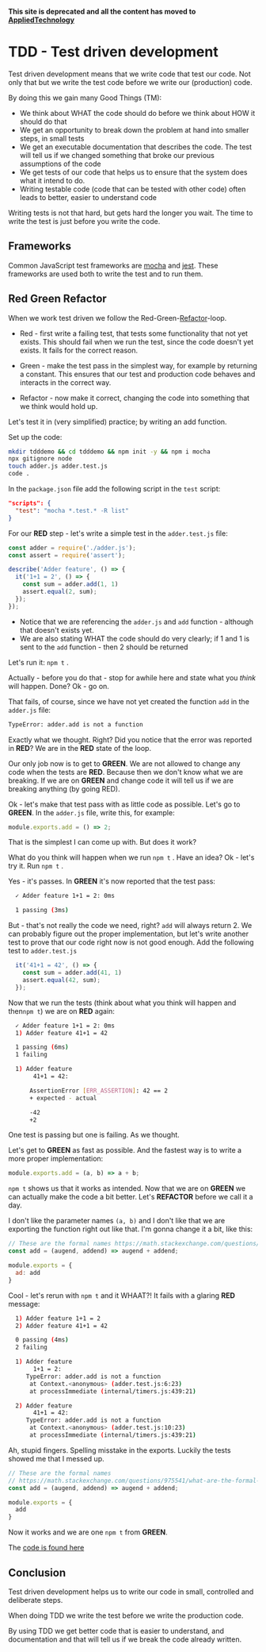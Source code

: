 **This site is deprecated and all the content has moved to [AppliedTechnology](https://appliedtechnology.github.io/protips/)**

# TDD - Test driven development

Test driven development means that we write code that test our code. Not only that but we write the test code before we write our (production) code.

By doing this we gain many Good Things (TM):

* We think about WHAT the code should do before we think about HOW it should do that
* We get an opportunity to break down the problem at hand into smaller steps, in small tests
* We get an executable documentation that describes the code. The test will tell us if we changed something that broke our previous assumptions of the code
* We get tests of our code that helps us to ensure that the system does what it intend to do.
* Writing testable code (code that can be tested with other code) often leads to better, easier to understand code

Writing tests is not that hard, but gets hard the longer you wait. The time to write the test is just before you write the code.

## Frameworks

Common JavaScript test frameworks are [mocha](https://www.npmjs.com/package/mocha) and [jest](https://www.npmjs.com/package/jest). These frameworks are used both to write the test and to run them.

## Red Green Refactor

When we work test driven we follow the Red-Green-[Refactor](https://saltsthlm.github.io/protips/refactoring)-loop.

* Red - first write a failing test, that tests some functionality that not yet exists. This should fail when we run the test, since the code doesn't yet exists. It fails for the correct reason.

* Green - make the test pass in the simplest way, for example by returning a constant. This ensures that our test and production code behaves and interacts in the correct way.

* Refactor - now make it correct, changing the code into something that we think would hold up.

Let's test it in (very simplified) practice; by writing an add function.

Set up the code:

```bash
mkdir tdddemo && cd tdddemo && npm init -y && npm i mocha
npx gitignore node
touch adder.js adder.test.js
code .
```

In the `package.json` file add the following script in the `test` script:

```json
"scripts": {
  "test": "mocha *.test.* -R list"
}
```

For our **RED** step - let's write a simple test in the `adder.test.js` file:

```javascript
const adder = require('./adder.js');
const assert = require('assert');

describe('Adder feature', () => {
  it('1+1 = 2', () => {
    const sum = adder.add(1, 1)
    assert.equal(2, sum);
  });
});

```

* Notice that we are referencing the `adder.js` and `add` function - although that doesn't exists yet.
* We are also stating WHAT the code should do very clearly; if 1 and 1 is sent to the `add` function - then 2 should be returned

Let's run it: `npm t` .

Actually - before you do that - stop for awhile here and state what you *think* will happen. Done? Ok - go on.



That fails, of course, since we have not yet created the function `add` in the `adder.js` file:

```bash
TypeError: adder.add is not a function
```

Exactly what we thought. Right? Did you notice that the error was reported in **RED**? We are in the **RED** state of the loop.

Our only job now is to get to **GREEN**. We are not allowed to change any code when the tests are **RED**. Because then we don't know what we are breaking. If we are on **GREEN** and change code it will tell us if we are breaking anything (by going RED).

Ok - let's make that test pass with as little code as possible. Let's go to **GREEN**. In the `adder.js` file, write this, for example:

```javascript
module.exports.add = () => 2;
```

That is the simplest I can come up with. But does it work?

What do you think will happen when we run `npm t` . Have an idea? Ok - let's try it. Run `npm t` .

Yes - it's passes. In **GREEN** it's now reported that the test pass:

```bash
  ✓ Adder feature 1+1 = 2: 0ms

  1 passing (3ms)
```

But - that's not really the code we need, right? `add` will always return 2. We can probably figure out the proper implementation, but let's write another test to prove that our code right now is not good enough. Add the following test to `adder.test.js`

```javascript
  it('41+1 = 42', () => {
    const sum = adder.add(41, 1)
    assert.equal(42, sum);
  });
```

Now that we run the tests (think about what you think will happen and then`npm t`) we are on **RED** again:

```bash
  ✓ Adder feature 1+1 = 2: 0ms
  1) Adder feature 41+1 = 42

  1 passing (6ms)
  1 failing

  1) Adder feature
       41+1 = 42:

      AssertionError [ERR_ASSERTION]: 42 == 2
      + expected - actual

      -42
      +2
```

One test is passing but one is failing. As we thought.

Let's get to **GREEN** as fast as possible. And the fastest way is to write a more proper implementation:

```javascript
module.exports.add = (a, b) => a + b;
```

`npm t` shows us that it works as intended. Now that we are on **GREEN** we can actually make the code a bit better. Let's **REFACTOR** before we call it a day.

I don't like the parameter names `(a, b)` and I don't like that we are exporting the function right out like that. I'm gonna change it a bit, like this:

```javascript
// These are the formal names https://math.stackexchange.com/questions/975541/what-are-the-formal-names-of-operands-and-results-for-basic-operations
const add = (augend, addend) => augend + addend;

module.exports = {
  ad: add
}
```

Cool - let's rerun with `npm t` and it WHAAT?! It fails with a glaring **RED** message:

```bash
  1) Adder feature 1+1 = 2
  2) Adder feature 41+1 = 42

  0 passing (4ms)
  2 failing

  1) Adder feature
       1+1 = 2:
     TypeError: adder.add is not a function
      at Context.<anonymous> (adder.test.js:6:23)
      at processImmediate (internal/timers.js:439:21)

  2) Adder feature
       41+1 = 42:
     TypeError: adder.add is not a function
      at Context.<anonymous> (adder.test.js:10:23)
      at processImmediate (internal/timers.js:439:21)
```

Ah, stupid fingers. Spelling misstake in the exports. Luckily the tests showed me that I messed up.

```javascript
// These are the formal names
// https://math.stackexchange.com/questions/975541/what-are-the-formal-names-of-operands-and-results-for-basic-operations
const add = (augend, addend) => augend + addend;

module.exports = {
  add
}
```

Now it works and we are one `npm t` from **GREEN**.

The [code is found here](https://github.com/saltsthlm/protips-code/tree/master/tdddemo)

## Conclusion

Test driven development helps us to write our code in small, controlled and deliberate steps.

When doing TDD we write the test before we write the production code.

By using TDD we get better code that is easier to understand, and documentation and that will tell us if we break the code already written.